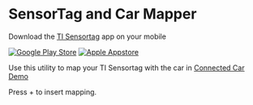 # SensorTag and Car Mapper

Download the [TI Sensortag](http://www.ti.com/ww/en/wireless_connectivity/sensortag2015/?INTC=SensorTag&HQS=sensortag) app on your mobile

[![Google Play Store](images/android_45.png "apps download android")](https://play.google.com/store/apps/details?id=com.ti.ble.sensortag)             [![Apple Appstore](images/apple.svg "apps download apple1")](https://itunes.apple.com/app/ti-sensortag/id552918064)  

Use this utility to map your TI Sensortag with the car in [Connected Car Demo](http://connected-car.mybluemix.net/)

Press + to insert mapping.